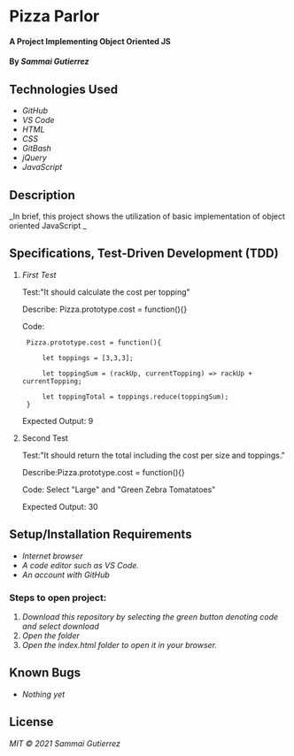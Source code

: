 # Pizza Parlor

####  A Project Implementing Object Oriented JS

#### By _**Sammai Gutierrez**_

## Technologies Used

* _GitHub_
* _VS Code_
* _HTML_
* _CSS_
* _GitBash_
* _jQuery_
* _JavaScript_

## Description

_In brief, this project shows the utilization of basic implementation of object oriented JavaScript _

## Specifications, Test-Driven Development (TDD)

1. _First Test_

    Test:"It should calculate the cost per topping"
    
    Describe: Pizza.prototype.cost = function(){}
    
    Code:
    
        Pizza.prototype.cost = function(){
      
            let toppings = [3,3,3];

            let toppingSum = (rackUp, currentTopping) => rackUp + currentTopping;

            let toppingTotal = toppings.reduce(toppingSum);
        }
    Expected Output: 9

2. Second Test

    Test:"It should return the total including the cost per size and toppings."
    
    Describe:Pizza.prototype.cost = function(){}
    
    Code: Select "Large" and "Green Zebra Tomatatoes"
    
    Expected Output: 30

## Setup/Installation Requirements

* _Internet browser_
* _A code editor such as VS Code._
* _An account with GitHub_

### Steps to open project:

1. _Download this repository by selecting the green button denoting code and select download_
2. _Open the folder_
3. _Open the index.html folder to open it in your browser._

## Known Bugs

* _Nothing yet_

## License

_MIT &copy; 2021 Sammai Gutierrez_
